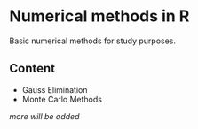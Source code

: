 # Numerical methods in R

Basic numerical methods for study purposes.

## Content
* Gauss Elimination
* Monte Carlo Methods

_more will be added_

